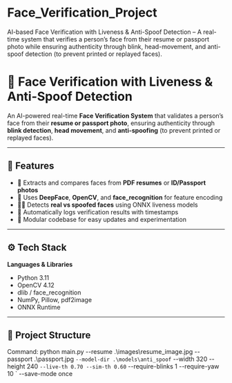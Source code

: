 # Face_Verification_Project
AI-based Face Verification with Liveness &amp; Anti-Spoof Detection – A real-time system that verifies a person’s face from their resume or passport photo while ensuring authenticity through blink, head-movement, and anti-spoof detection (to prevent printed or replayed faces).


# 🧠 Face Verification with Liveness & Anti-Spoof Detection

An AI-powered real-time **Face Verification System** that validates a person’s face from their **resume or passport photo**, ensuring authenticity through **blink detection**, **head movement**, and **anti-spoofing** (to prevent printed or replayed faces).

---

## 🚀 Features
- 📄 Extracts and compares faces from **PDF resumes** or **ID/Passport photos**
- 🧠 Uses **DeepFace**, **OpenCV**, and **face_recognition** for feature encoding
- 🧍‍♂️ Detects **real vs spoofed faces** using ONNX liveness models
- 🧾 Automatically logs verification results with timestamps
- 🧩 Modular codebase for easy updates and experimentation

---

## ⚙️ Tech Stack
**Languages & Libraries**
- Python 3.11  
- OpenCV 4.12  
- dlib / face_recognition  
- NumPy, Pillow, pdf2image  
- ONNX Runtime  

---

## 🧩 Project Structure
Command:
python main.py --resume .\images\resume_image.jpg --passport .\passport.jpg `
  --model-dir .\models\anti_spoof `
  --width 320 --height 240 `
  --live-th 0.70 --sim-th 0.60 `
  --require-blinks 1 --require-yaw 10 `
  --save-mode once
